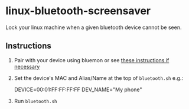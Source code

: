 linux-bluetooth-screensaver
===========================

Lock your linux machine when a given bluetooth device cannot be seen.

## Instructions

1. Pair with your device using bluemon or see [these instructions if necessary](https://help.ubuntu.com/community/BluetoothSetup)

2. Set the device's MAC and Alias/Name at the top of `bluetooth.sh` e.g.:

	DEVICE=00:01:FF:FF:FF:FF
	DEV_NAME="My phone"

3. Run `bluetooth.sh`

